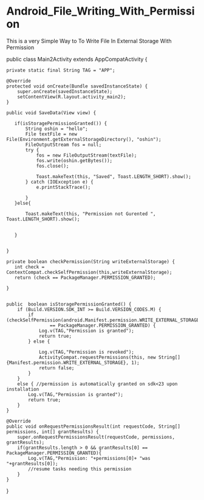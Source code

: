 # Android_File_Writing_With_Permission
This is a very Simple Way to To Write File In External Storage  With Permission 




public class Main2Activity extends AppCompatActivity {

    private static final String TAG = "APP";

    @Override
    protected void onCreate(Bundle savedInstanceState) {
        super.onCreate(savedInstanceState);
        setContentView(R.layout.activity_main2);
    }

    public void SaveData(View view) {

       if(isStoragePermissionGranted()) {
           String oshin = "hello";
           File textFile = new File(Environment.getExternalStorageDirectory(), "oshin");
           FileOutputStream fos = null;
           try {
               fos = new FileOutputStream(textFile);
               fos.write(oshin.getBytes());
               fos.close();

               Toast.makeText(this, "Saved", Toast.LENGTH_SHORT).show();
           } catch (IOException e) {
               e.printStackTrace();

           }
       }else{

           Toast.makeText(this, "Permission not Gurented ", Toast.LENGTH_SHORT).show();


       }


    }

    private boolean checkPermission(String writeExternalStorage) {
       int check = ContextCompat.checkSelfPermission(this,writeExternalStorage);
       return (check == PackageManager.PERMISSION_GRANTED);

    }


    public  boolean isStoragePermissionGranted() {
        if (Build.VERSION.SDK_INT >= Build.VERSION_CODES.M) {
            if (checkSelfPermission(android.Manifest.permission.WRITE_EXTERNAL_STORAGE)
                    == PackageManager.PERMISSION_GRANTED) {
                Log.v(TAG,"Permission is granted");
                return true;
            } else {

                Log.v(TAG,"Permission is revoked");
                ActivityCompat.requestPermissions(this, new String[]{Manifest.permission.WRITE_EXTERNAL_STORAGE}, 1);
                return false;
            }
        }
        else { //permission is automatically granted on sdk<23 upon installation
            Log.v(TAG,"Permission is granted");
            return true;
        }
    }

    @Override
    public void onRequestPermissionsResult(int requestCode, String[] permissions, int[] grantResults) {
        super.onRequestPermissionsResult(requestCode, permissions, grantResults);
        if(grantResults.length > 0 && grantResults[0] == PackageManager.PERMISSION_GRANTED){
            Log.v(TAG,"Permission: "+permissions[0]+ "was "+grantResults[0]);
            //resume tasks needing this permission
        }
    }
}

